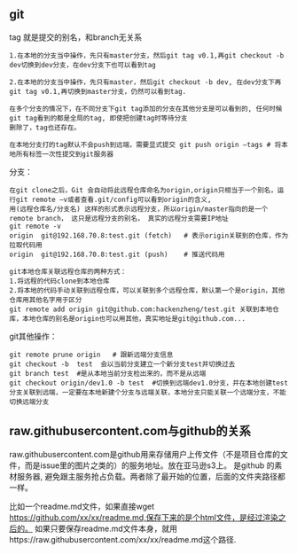 ## git

tag 就是提交的别名，和branch无关系

    1.在本地的分支当中操作，先只有master分支，然后git tag v0.1,再git checkout -b dev切换到dev分支，在dev分支下也可以看到tag
    
    2.在本地的分支当中操作，先只有master，然后git checkout -b dev, 在dev分支下再git tag v0.1,再切换到master分支，仍然可以看到tag.
    
    在多个分支的情况下，在不同分支下git tag添加的分支在其他分支是可以看到的, 任何时候git tag看到的都是全局的tag, 即使把创建tag时等待分支
    删除了，tag也还存在。
    
    在本地分支打的tag默认不会push到远端，需要显式提交 git push origin –tags # 将本地所有标签一次性提交到git服务器

分支：
    
    在git clone之后，Git 会自动将此远程仓库命名为origin,origin只相当于一个别名，运行git remote –v或者查看.git/config可以看到origin的含义,
    用(远程仓库名/分支名) 这样的形式表示远程分支，所以origin/master指向的是一个remote branch， 这只是远程分支的别名， 真实的远程分支需要IP地址
    git remote -v
    origin	git@192.168.70.8:test.git (fetch)   # 表示origin关联到的仓库，作为拉取代码用
    origin	git@192.168.70.8:test.git (push)    # 推送代码用
    
    git本地仓库关联远程仓库的两种方式：
    1.将远程的代码clone到本地仓库 
    2.将本地的代码手动关联到远程仓库，可以关联到多个远程仓库，默认第一个是origin，其他仓库用其他名字用于区分
    git remote add origin git@github.com:hackenzheng/test.git 关联到本地仓库，本地仓库的别名是origin也可以用其他，真实地址是git@github.com...

git其他操作：

    git remote prune origin   # 跟新远端分支信息
    git checkout -b  test  会以当前分支建立一个新分支test并切换过去
    git branch test  #是从本地当前分支检出来的，而不是从远端
    git checkout origin/dev1.0 -b test  #切换到远端dev1.0分支，并在本地创建test分支关联到远端，一定要在本地新建个分支与远端关联，本地分支只能关联一个远端分支，不能切换远端分支
    

## raw.githubusercontent.com与github的关系
raw.githubusercontent.com是github用来存储用户上传文件（不是项目仓库的文件，而是issue里的图片之类的）的服务地址。放在亚马逊s3上。
是github 的素材服务器, 避免跟主服务抢占负载。两者除了最开始的位置，后面的文件夹路径都一样。

比如一个readme.md文件，如果直接wget https://github.com/xx/xx/readme.md,保存下来的是个html文件，是经过渲染之后的。
如果只要保存readme.md文件本身，就用https://raw.githubusercontent.com/xx/xx/readme.md这个路径.
